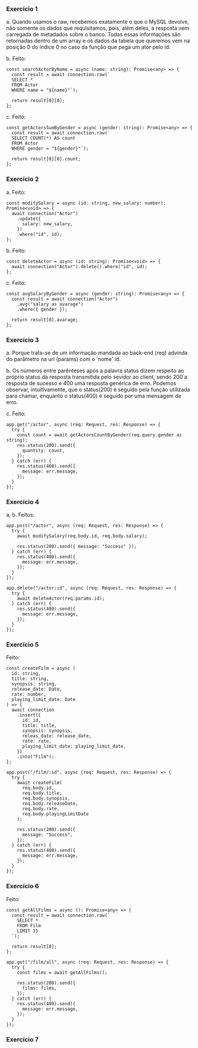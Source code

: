 ### Exercício 1

a. Quando usamos o raw, recebemos exatamente o que o MySQL devolve, não somente os dados que requisitamos, pois, além deles, a resposta vem carregada de metadados sobre o banco. Todas essas informações são retornadas dentro de um array e os dados da tabela que queremos vem na posição 0 do índice 0 no caso da função que pega um ator pelo id.

b. Feito:

```
const searchActorByName = async (name: string): Promise<any> => {
  const result = await connection.raw(`
  SELECT *
  FROM Actor
  WHERE name = "${name}"`);

  return result[0][0];
};
```

c. Feito:

```
const getActorsSumByGender = async (gender: string): Promise<any> => {
  const result = await connection.raw(`
  SELECT COUNT(*) AS count
  FROM Actor
  WHERE gender = "${gender}"`);

  return result[0][0].count;
};
```

### Exercício 2

a. Feito:

```
const modifySalary = async (id: string, new_salary: number): Promise<void> => {
  await connection("Actor")
    .update({
      salary: new_salary,
    })
    .where("id", id);
};
```

b. Feito:

```
const deleteActor = async (id: string): Promise<void> => {
  await connection("Actor").delete().where("id", id);
};
```

c. Feito:

```
const avgSalaryByGender = async (gender: string): Promise<any> => {
  const result = await connection("Actor")
    .avg("salary as avarage")
    .where({ gender });

  return result[0].avarage;
};
```

### Exercício 3

a. Porque trata-se de um informação mandada ao back-end (req) advinda do parâmetro na url (params) com o 'nome' id.

b. Os números entre parênteses após a palavra status dizem respeito ao próprio status da resposta transmitida pelo sevidor ao client, sendo 200 a resposta de sucesso e 400 uma resposta genérica de erro. Podemos observar, intuitivamente, que o status(200) é seguido pela função utilizada para chamar, enquanto o status(400) é seguido por uma mensagem de erro.

c. Feito:

```
app.get("/actor", async (req: Request, res: Response) => {
  try {
    const count = await getActorsCountByGender(req.query.gender as string);
    res.status(200).send({
      quantity: count,
    });
  } catch (err) {
    res.status(400).send({
      message: err.message,
    });
  }
});
```

### Exercício 4

a, b. Feitos:

```
app.post("/actor", async (req: Request, res: Response) => {
  try {
    await modifySalary(req.body.id, req.body.salary);

    res.status(200).send({ message: "Success" });
  } catch (err) {
    res.status(400).send({
      message: err.message,
    });
  }
});

app.delete("/actor:id", async (req: Request, res: Response) => {
  try {
    await deleteActor(req.params.id);
  } catch (err) {
    res.status(400).send({
      message: err.message,
    });
  }
});
```

### Exercício 5

Feito:

```
const createFilm = async (
  id: string,
  title: string,
  synopsis: string,
  release_date: Date,
  rate: number,
  playing_limit_date: Date
) => {
  await connection
    .insert({
      id: id,
      title: title,
      synopsis: synopsis,
      releas_date: release_date,
      rate: rate,
      playing_limit_date: playing_limit_date,
    })
    .into("Film");
};

app.post("/film/:id", async (req: Request, res: Response) => {
  try {
    await createFilm(
      req.body.id,
      req.body.title,
      req.body.synopsis,
      req.body.releaseDate,
      req.body.rate,
      req.body.playingLimitDate
    );

    res.status(200).send({
      message: "Success",
    });
  } catch (err) {
    res.status(400).send({
      message: err.message,
    });
  }
});
```

### Exercício 6

Feito:

```
const getAllFilms = async (): Promise<any> => {
  const result = await connection.raw(`
    SELECT *
    FROM Film
    LIMIT 15
  `);

  return result[0];
};

app.get("/film/all", async (req: Request, res: Response) => {
  try {
    const films = await getAllFilms();

    res.status(200).send({
      films: films,
    });
  } catch (err) {
    res.status(400).send({
      message: err.message,
    });
  }
});
```

### Exercício 7
